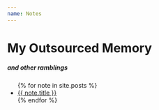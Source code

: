 ```yaml
---
name: Notes
---
```

# My Outsourced Memory
##### _and other ramblings_

<ul>
  {% for note in site.posts %}
    <li>
      <a href="{{ note.url }}" target="_top">{{ note.title }}</a>
    </li>
  {% endfor %}
</ul>
